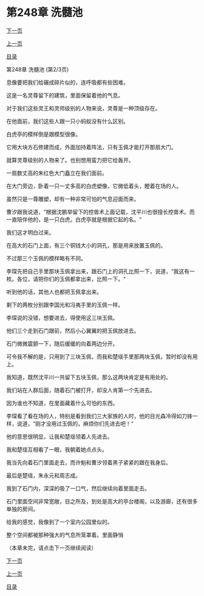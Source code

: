 <h1>第248章   洗髓池</h1>
            <div><p><a href="./0743_%E7%AC%AC248%E7%AB%A0_%E6%B4%97%E9%AB%93%E6%B1%A0.md">下一页</a></p><p><a href="./0741_%E7%AC%AC248%E7%AB%A0_%E6%B4%97%E9%AB%93%E6%B1%A0.md">上一页</a></p><p><a href="../">目录</a></p></div>
            <div><p>第248章   洗髓池 (第2/3页)</p><p>息像要把我们给碾成碎片似的，连呼吸都有些困难。</p><p>这是一名灵尊留下的建筑，里面保留着他的气息。</p><p>对于我们这些灵王和灵师级别的人物来说，灵尊是一种顶级存在。</p><p>在他面前，我们这些人跟一只小蚂蚁没有什么区别。</p><p>白虎亭的模样倒是跟模型很像。</p><p>它用大块方石修建而成，外面加持着阵法，只有玉佩才能打开那扇大门。</p><p>就算灵尊级别的人物来了。也别想用蛮力把它给轰开。</p><p>一扇数丈高的朱红色大门矗立在我们面前。</p><p>在大门旁边，卧着一只一丈多高的白虎塑像，它微低着头，瞪着在场的人。</p><p>虽然只是一尊雕塑，却有一种非常可怕的气息迎面而来。</p><p>曹汐跟我说道，“根据沈鹏举留下的控兽术上面记载，沈平川也很擅长控兽术。而一直陪伴他的，是一只白虎。白虎亭就是根据它起的名。“</p><p>我们这才明白过来。</p><p>在高大的石门上面，有三个铜钱大小的洞孔，那是用来放置玉佩的。</p><p>不过那三个玉佩的模样略有不同。</p><p>李琛先把自己手里那块玉佩拿出来，跟石门上的洞孔比照一下，说道，“我这有一枚。各位，请把你们的玉佩都拿出来，比照一下。“</p><p>听到他的话，其他人也都把玉佩拿出来。</p><p>剩下的两枚分别跟李国光和冯夷手里的玉佩一样。</p><p>李琛说的没错，想要进去，得使用这三块玉佩。</p><p>他们三个走到石门跟前，然后小心翼翼的把玉佩放进去。</p><p>石门微微震颤一下，随后缓缓的向着两边分开。</p><p>可令我不解的是，只用到了三块玉佩，而我和楚瑶手里那两块玉佩，暂时却没有用上。</p><p>我知道，既然沈平川一共留下五块玉佩，那么这两块肯定是有用处的。</p><p>我们站在人群后面，随着石门被打开，却没人肯第一个先进去。</p><p>因为谁也不知道，在里面藏着什么可怕的东西。</p><p>李琛看了看在场的人，特别是看到我们三大家族的人时，他的目光森冷得如刀锋一样，说道，“刚才没用过玉佩的，麻烦你们先进去吧！“</p><p>他的意思很明显，让我和楚瑶领着人先进去。</p><p>我和楚瑶互相看了一眼，我朝着她点点头。</p><p>我当先向着石门里面走去，而许魁和曹汐领着黑子紧紧的跟在我身后。</p><p>最后是楚瑶，朱永元和周志成。</p><p>我到了石门内，深深的吸了一口气，然后继续向着里面走去。</p><p>石门里面空间非常宽敞，目之所及，到处是高大的亭台楼阁，以及游廊，还有很多单独的房间。</p><p>给我的感觉，我像到了一个室内公园里似的。</p><p>整个空间都被那种强大的气息所笼罩着。里面静悄</p><p>（本章未完，请点击下一页继续阅读）</p></div>
            <div><p><a href="./0743_%E7%AC%AC248%E7%AB%A0_%E6%B4%97%E9%AB%93%E6%B1%A0.md">下一页</a></p><p><a href="./0741_%E7%AC%AC248%E7%AB%A0_%E6%B4%97%E9%AB%93%E6%B1%A0.md">上一页</a></p><p><a href="../">目录</a></p></div>